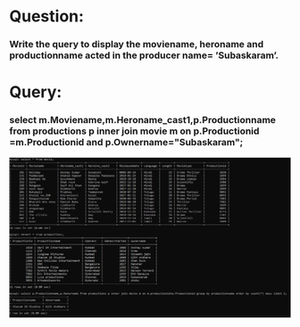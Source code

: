 # Question:
### Write the query to display the moviename, heroname and productionname acted in the producer name= ’Subaskaram’.
# Query:
### select m.Moviename,m.Heroname_cast1,p.Productionname from productions p inner join movie m on p.Productionid =m.Productionid and p.Ownername="Subaskaram";
![Alt Text](https://github.com/P99003664/MySQL/blob/main/Day1/AQImages/aq3.png)<br />
